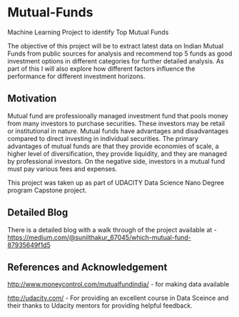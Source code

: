 # Mutual-Funds
Machine Learning Project to identify Top Mutual Funds

The objective of this project will be to extract latest data on Indian Mutual Funds from public sources for analysis and recommend top 5 funds as good investment options in different categories for further detailed analysis. As part of this I will also explore how different factors influence the performance for different investment horizons. 

## Motivation

Mutual fund are professionally managed investment fund that pools money from many investors to purchase securities. These investors may be retail or institutional in nature.
Mutual funds have advantages and disadvantages compared to direct investing in individual securities. The primary advantages of mutual funds are that they provide economies of scale, a higher level of diversification, they provide liquidity, and they are managed by professional investors. On the negative side, investors in a mutual fund must pay various fees and expenses.

This project was taken up as part of UDACITY Data Science Nano Degree program Capstone project. 


## Detailed Blog
There is a detailed blog with a walk through of the project available at - https://medium.com/@sunilthakur_67045/which-mutual-fund-87935649f1d5 



## References and Acknowledgement

http://www.moneycontrol.com/mutualfundindia/ - for making data available

http://udacity.com/ - For providing an excellent course in Data Sceince and their thanks to Udacity mentors for providing helpful feedback. 
